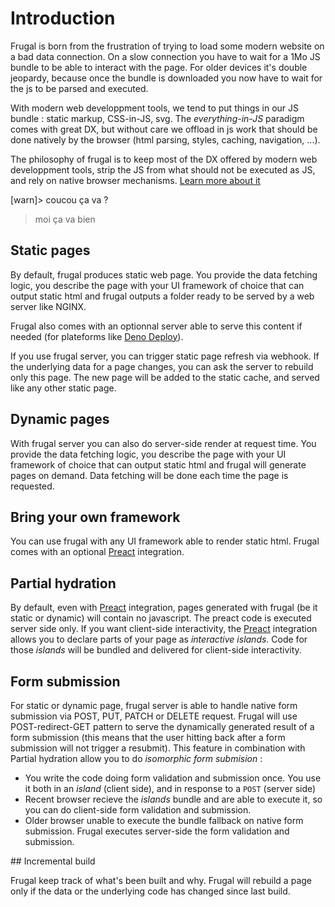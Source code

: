 # Introduction

Frugal is born from the frustration of trying to load some modern website on a bad data connection. On a slow connection you have to wait for a 1Mo JS bundle to be able to interact with the page. For older devices it's double jeopardy, because once the bundle is downloaded you now have to wait for the js to be parsed and executed.

With modern web developpment tools, we tend to put things in our JS bundle : static markup, CSS-in-JS, svg. The _everything-in-JS_ paradigm comes with great DX, but without care we offload in js work that should be done natively by the browser (html parsing, styles, caching, navigation, ...).

The philosophy of frugal is to keep most of the DX offered by modern web developpment tools, strip the JS from what should not be executed as JS, and rely on native browser mechanisms. [Learn more about it](#)

[warn]> coucou ça va ?

> moi ça va bien

## Static pages

By default, frugal produces static web page. You provide the data fetching logic, you describe the page with your UI framework of choice that can output static html and frugal outputs a folder ready to be served by a web server like NGINX.

Frugal also comes with an optionnal server able to serve this content if needed (for plateforms like [Deno Deploy](https://deno.com/deploy)).

If you use frugal server, you can trigger static page refresh via webhook. If the underlying data for a page changes, you can ask the server to rebuild only this page. The new page will be added to the static cache, and served like any other static page.

## Dynamic pages

With frugal server you can also do server-side render at request time. You provide the data fetching logic, you describe the page with your UI framework of choice that can output static html and frugal will generate pages on demand. Data fetching will be done each time the page is requested.

## Bring your own framework

You can use frugal with any UI framework able to render static html. Frugal comes with an optional [Preact](https://preactjs.com/) integration.

## Partial hydration

By default, even with [Preact](https://preactjs.com/) integration, pages generated with frugal (be it static or dynamic) will contain no javascript. The preact code is executed server side only. If you want client-side interactivity, the [Preact](https://preactjs.com/) integration allows you to declare parts of your page as _interactive islands_. Code for those _islands_ will be bundled and delivered for client-side interactivity.

## Form submission

For static or dynamic page, frugal server is able to handle native form submission via POST, PUT, PATCH or DELETE request. Frugal will use POST-redirect-GET pattern to serve the dynamically generated result of a form submission (this means that the user hitting back after a form submission will not trigger a resubmit).
This feature in combination with Partial hydration allow you to do _isomorphic form submision_ :

- You write the code doing form validation and submission once. You use it both in an _island_ (client side), and in response to a `POST` (server side)
- Recent browser recieve the _islands_ bundle and are able to execute it, so you can do client-side form validation and submission.
- Older browser unable to execute the bundle fallback on native form submission. Frugal executes server-side the form validation and submission.

## Incremental build

Frugal keep track of what's been built and why. Frugal will rebuild a page only if the data or the underlying code has changed since last build.
